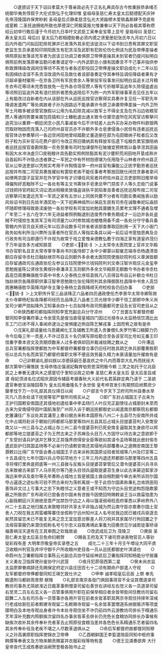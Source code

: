 <!-- { "loadSidebar": true } -->
　　○遂颁诏于天下诏曰孝莫大于尊亲政必先于正名礼典具存古今攸重朕恭承绪丕统御华夷务惇叙于大伦式恢弘于化理仰惟  皇祖母圣慈仁寿太皇太后懿德配天庆钟  先帝茂隆国祚保育眇躬  圣母皇后贞静柔慈含弘光大贤踰樛木爱轶螽斯肆予克底有成寔赖  二圣抚迪拥佑所致也厚德深仁罔极莫报允惟兼餋以天下则必各极其尊称缵绍云初举行敢后谨于今月初九日率吁文武臣工寅奉金宝尊上显号  皇祖母曰  圣慈仁寿太皇太后  母后曰  皇太后乃若相禋助餋必资内德之贤爰册妃张氏年九月初六日以后内外衙门问拟囚犯除死罪并已发落外其余犯该徒流以下诏书到日悉宥其罪文职官吏监生生员承差知印阴阳医生有犯贪淫及武职有犯败伦伤化例该为民及带俸差操者俱照原拟发落该充军者为民该立功调卫者俱原卫带俸差操其未到官者仍提问拟明白俱照前例发落原奉旨勘问者奏请定夺一内外武职总小旗有因奏言不干己事并指供参称致罪降级改调闲住等顷不系党与者各还职役回卫带俸差操文职自成化十二年以后有因缉纺诖误不系贪淫改调外任及致仕者该部查奏定夺其奉特旨调任降级者果有才识超卓量材擢用一在京各卫所有军民舍余人等冒投军役事发问拟明白监追关过月粮冬衣布花等顷未完悉皆放免一在外各仓场官攒人等有亏折粮草监追年久除侵盗虗出等顷照旧监追外其有浥烂损折者悉免追陪后不为例一内外军职缘事革去见任五年以上有能改过自新者在内从该部在外从巡抚巡按官访察得实具奏许复见任一军职先年降调发遣两广等处病故者子孙为因路远不能承袭许令原卫承袭带俸差操一内外卫所军士月粮多被该管官旗假以公用为名扣除克减以致军士不得全支及在外沿边收粮官攒人等通同势要亲属包揽插和沙土糠秕虗出通关致令仓廪空虗所在风宪官访察拏问追究治以重罪一朝廷闵念小民凡事减省今后不许轻差人出外买办采办物件科歛银两罚取财物因而克落入己司府州县官员亦不许额外多佥皂隶侵渔小民但有违者巡抚巡按官体访参奏拏问一各边空闲田地曾经踏勘丈量造册在部为屯田徵纳子粒者后又改将子粒为买补官马花费户部行令改正照旧徵纳其有释放军伍遗下屯粮负累官旗陪纳者巡抚巡按官查勘除豁一农务至重有司时加课督所在陂塘宜预修筑以备旱涝其田亩有因大水冲决虗贝□皮税粮许具告勘实照例除豁其有泥沙壅积荒闲田地开垦成熟许自首起科不许隐占违者罪之一军民之中有怀材抱德堪为任用隐于山林者许府州县正官从公举送吏部以凭核实考用不许狥情滥举一府州县官有廉能公正抚字勤劳者巡抚巡按并布按二司官具奏旌擢如有罢软老疾不能任事者考察放回致仕闲住贪暴者拿问如律两京国子监官并在外学官中有才识堪任风宪者并府佐州县正员吏部照旧推举毋得偏徇好恶黜陟不公一各处有等主文书筭快手皂隶总甲门禁库子人等久恋衙门说事过钱把持官府起灭词讼洒派税粮卖放强盗诬执平民陷害良善者巡抚巡按布按二司官访察拏问发遣远充军一军民之家有五世以上同居共爨不分者有司勘实奏闻旌表以励风俗诏书到日先给羊酒奖劝一天下祀典神祗所以保庇生民有司务在诚敬奉祀坛庙损坏随即修理母致亵渎废弛一各处学校有司宜加劝勉其廪膳生员累考文理不通者及增广年至二十五六在学六年无进益者照例黜退别选俊秀作餋务期成才一沿边并各处盗贼不时侵掠生发其军卫有司须量力以时修筑城池楼橹用备不虞一各处分守守备兵备管粮内外官员自天顺元年以后添设数多可并省者该部查奏取回别用一天下大小衙门政务如有利所当兴弊所当革者所在官员人等指实条具以闻一前后诏书宽恤恩典及合行政务有司当即遵行不许视为故常于戏立爱惟亲德教弘敷于四海正家有道皇祚茂衍于万年诞告多方咸知朕意
　　○吏部＜锍-釒＞上太常寺太医院堂上官并文华殿书办官职名且言太常寺掌寺事尚书刘岌侍郎丁永中少卿蒙以聪崔志端寺丞杨遇清皆额应存留寺丞杜日融赵继宗布自云则额外多余者太医院院使施钦院判任义章渊皆额应存留通政司左通政张伦左参议丘钰院使仲兰钱钝院判刘文泰汪智许观庄元金玺李思勉施鉴陈公贤徐生黄绶孙泰潘泽王玉则额外多余文华殿原无额数今书办者寺丞杜昌高岱周惠畴唐胜华英中书舍人仝泰杨立序班袁佩凡八员得旨布自云补额佥书杜日蚀赵继宗各降原职供事汪智李思勉致仕张伦降院判其余降御医杜昌降中书舍人高岱周惠畴唐胜华英降鸿胪寺主簿仝泰杨立袁佩降顺天府检校各仍旧办事
　　○吏部＜锍-釒＞上文职传升官三品该降正六品者四员通政使任杰李景华太常寺卿陈敩太仆寺卿杨杞拟各降都司经历五品降正八品者三员光禄寺少卿干信工部郎中朱义尚宝司少卿严勋拟降外卫知事余四十七员拟降布政司照磨都司吏目及长官司吏目从之
　　○命狭西都司都指挥同知李宽充副总兵分守凉州
　　○丁丑罢左军都督府都督同知李俊署府事止令坐营先是俊当直宿皇城四门因过光禄寺从太监杨信饮酒比出东工门已闭不得入事闻命逮治之俊惧援近例自陈乞解戎事  上因而宥之故有是命
　　○戊寅礼部请量给乌思藏阐化王及辅教王所遣入贡番僧扎失罗竹等口粮脚力仍令今后每三年一贡差人不许过百五十名仍填写原给勘合至各该官司比号如无番王印信番字奏本咨文及贡期烦数来人过多者俱却回并裁减给赐之数从之
　　○升漕运总兵官署都指挥使都胜为中军都督府署都督佥事仍旧任时胜具疏乞休兵部覆奏胜职任以总兵为名而其官乃都督府属职文移不便且效劳最久精力未衰请量加升擢故有是命
　　○己卯敕谕礼部曰朕以凉德获嗣丕基哀疚之中凡内而尊崇大礼外而抚绥大猷次第举行痛惟朕  生母恭恪庄僖淑妃鞠育劬劳恩深罔极今赖  三灵之佑托于亿兆臣民之上奉餋无逮风木之感寔切于里矧议政之初奉  圣慈仁寿太皇太后  皇太后圣旨咸谓  母妃须进名位式昭庆源因令辅臣考据春秋大义前代名君英辟定典乃请于  二圣欲遣官奉册宝诣陵园尊为  皇太后用垂隆名于永世俟  皇考梓宫发引有期预启祔葬庶少罄孝忱于万一尔礼部其具仪择日以闻
　　○户部言今岁天下卫府司所州县奏水旱灾凡八百余处请下抚按等官严督所司核实从之
　　○即广东封占城国王子古来为王护归国敕安南国还其侵地初遣给事中李孟旸行人叶应充正副使往占城册封未至而古来为安南侵夺因叶国航海至广州将入诉于朝巡抚都御史以闻遣南京都察院右都御史屠滽往广东议处其宜滽至上奏曰据古来称本国原有八州二十五县尽为安南所并成化中占城将赴诉于朝始归邦都郎马那里等四州五县其后占城头目提婆苔判入安南安南又以一州三县与之占城止存三州二县今提婆苔判已死安南复逼取其生身欲尽以邦都郎等地立提婆苔之子为王然古来之子苏麻及头目万人方固守以待古来之意欲即于广东受封请兵护送并乞移文正其强界庶得安全臣等欲如其请令孟旸等就此册封俟冬遣武臣护归其国孟旸等不必亲行仍请敕安南还其侵地兵部覆奏从之遂赐安南国王黎灏敕曰比得广东守臣会奏占城国王子古来诉称其国原设班者班城等八州及打亚等二十五县成化七年尔国兴兵占夺前项地方十三年三月内退还邦都郎马那里等四州五县寻将埋打里奔底把底等一州三县拨与反叛头目提婆苔掌管后又潜令提婆苔兴兵寻杀古来致被古来部下人马杀死尔等乃差头目领兵逼取提婆苔生身以此古来窘迫絜家涉海远来申诉及查尔等先年奏称占城地土皆是彼国土酋自相割据今审古来所诉则尔国夺占逼逐之迹似有可验不然古来何为荡析离居一至于此但尔国素称秉礼岂肯阴恶阳善饰非文过上亏事大之忠下失睦邻之义意者王或不知而为守边头目党逆构怨隐欺蒙蔽之所致欤广东布政司已尝备咨尔国未有咨报今因使回特赐敕谕王当以救菑恤患为心副我朝廷兴灭继绝至意严加禁饬守边之人毋以强凌弱毋稔恶府辜悉以茅岭界外八州二十五县之地归属古来敦睦邻好共享太平非独占城为然云南守臣亦累奏尔国土官舍人刀祝在我五邦蛮嵋等寨住坐假称宁远州知州主人名号扰我边民已被戍兵驱逐去矣然其留恋未已不能复无来之念王宜加意访察差人将刀祝并其家属尽行拘回置之于法毋容蒙蔽仍来潜住假称名号亏尔忠义自取弗靖此事蚤为回奏庶见尔诚若徒事矫诬福善祸淫天道有在王其审图之钦哉故谕
　　○改武成后卫为  茂陵卫
　　○庚辰  圣慈仁寿太皇太后圣旦免命妇朝贺
　　○赐各王府及天下诸司赍进表物官员人等钞锭彩叚有差
大明孝宗敬皇帝实录卷之五
　　成化二十三年十月壬午增设大同平虏卫收粮州判官及井坪守御千户所收粮州吏目各一员从巡抚都御史叶淇请也
　　○命蔚州左卫署都指挥佥事陈云光副总兵协守延绥神武后卫署指挥同知杨能分守居庸关义勇左卫指挥使孙鉴协守兴武营
　　○夜月犯昴宿西第二星
　　○癸未尚衣监太监廖屏餋病辞还先赐保定府定兴县庄田百七十二顷有期命户部遣人守视
　　○左军都督府带俸都督同知王瑛乞致仕许之
　　○甲申  诚孝昭皇后忌辰  上祭  奉先殿遣附马都尉周景祭  献陵
　　○礼部言南京各衙门俱因事简官不全设其僧道录司教坊司事务尤简欲准近日裁革事例僧录司留右善世右讲经左右觉义各一员道录司留右至灵二员左右玄义各一员管事俱用升职在前保举相应者余皆带衘间住教坊司留右韶舞二人左右司乐各一员管事亦各用升官在前者余皆革职其两京寺观住持择年深戒行老成给劄在前者敕建寺观留二名敕赐寺观留一名余皆革罢僧道系纳银赈济等项度牒明白及本地寺观出身者许令本处寺观住坐不许仍前四外云游教坊司俳长于精通乐艺年深补充数内照额挨次留四名办事余皆革去俳长仍充色长食粮协同俳长办事候有缺挨次收补其余传奉补充者革去止照原役食粮当差并各色色长系精通乐艺者留四名其余传奉补役及老疾不堪之人尽数革退俱从之
　　○命后军都督府故都督同知穆义之孙高袭原职指挥使锦衣卫带俸
　　○乙酉朝鲜国王李娎遣陪臣同知中枢府事韩儹等奉表文及方物来朝贡赐宴并衣服彩叚等物有差
　　○德王见潾奏欲奔  大行皇帝丧代王成炼奏欲诣阙贺登极各贻书止之
